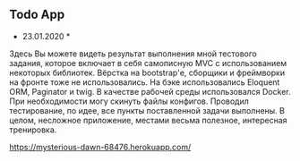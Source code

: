 ## Todo App

* 23.01.2020 *

Здесь Вы можете видеть результат выполнения мной тестового задания, которое включает в себя самописную MVC с использованием некоторых библиотек. Вёрстка на bootstrap'е, сборщики и фреймворки на фронте тоже не использовались. На бэке использовались Eloquent ORM, Paginator и twig. В качестве рабочей среды использовался Docker. При необходимости могу скинуть файлы конфигов. Проводил тестирование, по идее, все пункты поставленной задачи выполнены. В целом, несложное приложение, местами весьма полезное, интересная тренировка.

https://mysterious-dawn-68476.herokuapp.com/
